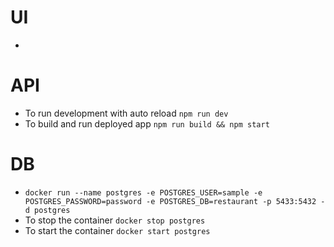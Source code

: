 # UI
- 

# API
- To run development with auto reload `npm run dev`
- To build and run deployed app `npm run build && npm start`

# DB
- `docker run --name postgres -e POSTGRES_USER=sample -e POSTGRES_PASSWORD=password -e POSTGRES_DB=restaurant -p 5433:5432 -d postgres`
- To stop the container `docker stop postgres`
- To start the container `docker start postgres`